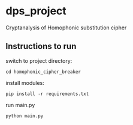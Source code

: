 # dps_project
Cryptanalysis of Homophonic substitution cipher

## Instructions to run
switch to project directory:
```
cd homophonic_cipher_breaker
```

install modules:
```
pip install -r requirements.txt
```

run main.py
```
python main.py
```
